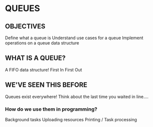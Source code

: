 # QUEUES

## OBJECTIVES
Define what a queue is
Understand use cases for a queue
Implement operations on a queue data structure

## WHAT IS A QUEUE?
A FIFO data structure!
First In First Out

## WE'VE SEEN THIS BEFORE
Queues exist everywhere! Think about the last time you waited in line....

### How do we use them in programming?

Background tasks
Uploading resources
Printing / Task processing
